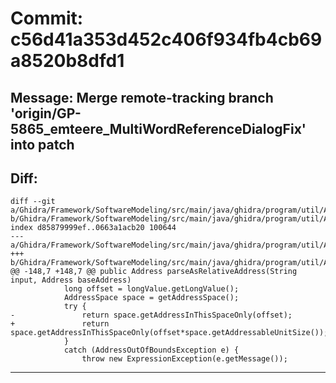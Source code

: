 # Commit: c56d41a353d452c406f934fb4cb69a8520b8dfd1
## Message: Merge remote-tracking branch 'origin/GP-5865_emteere_MultiWordReferenceDialogFix' into patch
## Diff:
```
diff --git a/Ghidra/Framework/SoftwareModeling/src/main/java/ghidra/program/util/AddressEvaluator.java b/Ghidra/Framework/SoftwareModeling/src/main/java/ghidra/program/util/AddressEvaluator.java
index d85879999ef..0663a1acb20 100644
--- a/Ghidra/Framework/SoftwareModeling/src/main/java/ghidra/program/util/AddressEvaluator.java
+++ b/Ghidra/Framework/SoftwareModeling/src/main/java/ghidra/program/util/AddressEvaluator.java
@@ -148,7 +148,7 @@ public Address parseAsRelativeAddress(String input, Address baseAddress)
 			long offset = longValue.getLongValue();
 			AddressSpace space = getAddressSpace();
 			try {
-				return space.getAddressInThisSpaceOnly(offset);
+				return space.getAddressInThisSpaceOnly(offset*space.getAddressableUnitSize());
 			}
 			catch (AddressOutOfBoundsException e) {
 				throw new ExpressionException(e.getMessage());
```
-----------------------------------
